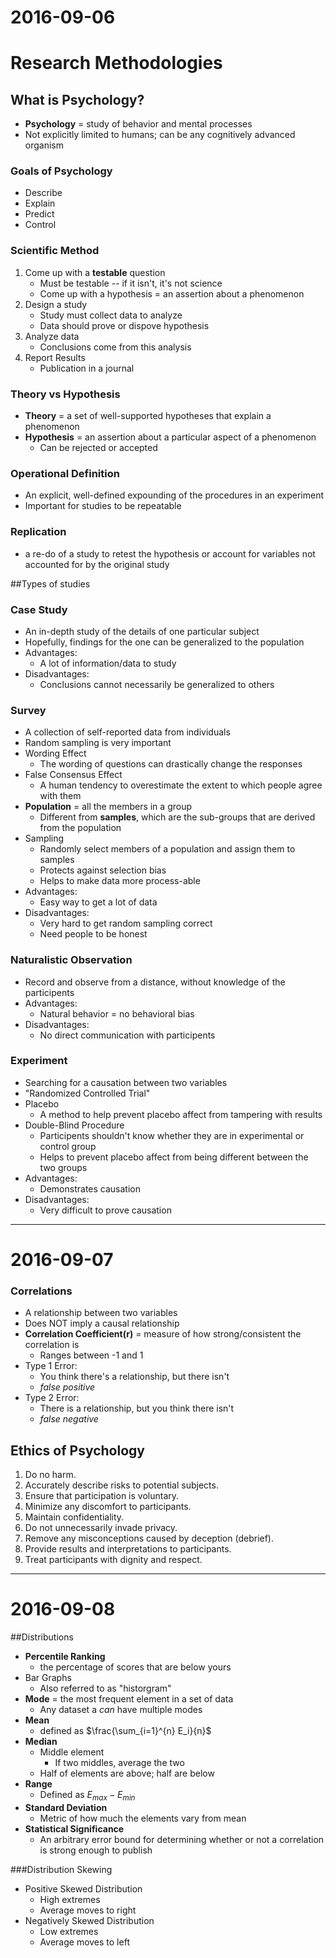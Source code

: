 # 2016-09-06

# Research Methodologies

## What is Psychology?
- **Psychology** = study of behavior and mental processes
- Not explicitly limited to humans; can be any cognitively advanced organism

### Goals of Psychology
- Describe
- Explain
- Predict
- Control

### Scientific Method
1. Come up with a **testable** question
    - Must be testable -- if it isn't, it's not science
    - Come up with a hypothesis = an assertion about a phenomenon
2. Design a study
    - Study must collect data to analyze
    - Data should prove or dispove hypothesis
3. Analyze data
    - Conclusions come from this analysis
4. Report Results
    - Publication in a journal

### Theory vs Hypothesis
- **Theory** = a set of well-supported hypotheses that explain a phenomenon
- **Hypothesis** = an assertion about a particular aspect of a phenomenon
    * Can be rejected or accepted

### Operational Definition
- An explicit, well-defined expounding of the procedures in an experiment
- Important for studies to be repeatable

### Replication
- a re-do of a study to retest the hypothesis or account for variables not accounted for by the original study

##Types of studies

### Case Study
- An in-depth study of the details of one particular subject
- Hopefully, findings for the one can be generalized to the population
- Advantages:
    * A lot of information/data to study
- Disadvantages:
    * Conclusions cannot necessarily be generalized to others

### Survey
- A collection of self-reported data from individuals
- Random sampling is very important
- Wording Effect
    * The wording of questions can drastically change the responses
- False Consensus Effect
    * A human tendency to overestimate the extent to which people agree with them
- **Population** = all the members in a group
    * Different from **samples**, which are the sub-groups that are derived from the population
- Sampling
    * Randomly select members of a population and assign them to samples
    * Protects against selection bias
    * Helps to make data more process-able
- Advantages:
    * Easy way to get a lot of data
- Disadvantages:
    * Very hard to get random sampling correct
    * Need people to be honest

### Naturalistic Observation
- Record and observe from a distance, without knowledge of the participents
- Advantages:
    * Natural behavior = no behavioral bias
- Disadvantages:
    * No direct communication with participents

### Experiment
- Searching for a causation between two variables
- "Randomized Controlled Trial"
- Placebo
    * A method to help prevent placebo affect from tampering with results
- Double-Blind Procedure
    * Participents shouldn't know whether they are in experimental or control group
    * Helps to prevent placebo affect from being different between the two groups
- Advantages:
    * Demonstrates causation
- Disadvantages:
    * Very difficult to prove causation 

---

# 2016-09-07

### Correlations
- A relationship between two variables
- Does NOT imply a causal relationship
- **Correlation Coefficient(r)** = measure of how strong/consistent the correlation is
    * Ranges between -1 and 1
- Type 1 Error:
    * You think there's a relationship, but there isn't
    * *false positive*
- Type 2 Error:
    * There is a relationship, but you think there isn't
    * *false negative*

## Ethics of Psychology
1. Do no harm.
2. Accurately describe risks to potential subjects.
3. Ensure that participation is voluntary.
4. Minimize any discomfort to participants.
5. Maintain confidentiality.
6. Do not unnecessarily invade privacy.
7. Remove any misconceptions caused by deception (debrief).
8. Provide results and interpretations to participants.
9. Treat participants with dignity and respect.

---

# 2016-09-08

##Distributions
- **Percentile Ranking**
    * the percentage of scores that are below yours
- Bar Graphs
    * Also referred to as "historgram"
- **Mode** = the most frequent element in a set of data
    * Any dataset a *can* have multiple modes
- **Mean**
    * defined as $\frac{\sum_{i=1}^{n} E_i}{n}$
- **Median**
    * Middle element
        * If two middles, average the two
    * Half of elements are above; half are below
- **Range**
    * Defined as $E_{max} - E_{min}$
- **Standard Deviation**
    * Metric of how much the elements vary from mean
- **Statistical Significance**
    * An arbitrary error bound for determining whether or not a correlation is strong enough to publish

###Distribution Skewing
- Positive Skewed Distribution
    * High extremes
    * Average moves to right
- Negatively Skewed Distribution
    * Low extremes
    * Average moves to left

